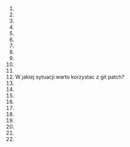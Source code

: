 1.
2.
3.
4.
5.
6.
7.
8.
9.
10.
11.
12. W jakiej sytuacji warto korzystac z git patch?
13.
14.
15.
16.
17.
18.
19.
20.
21.
22.